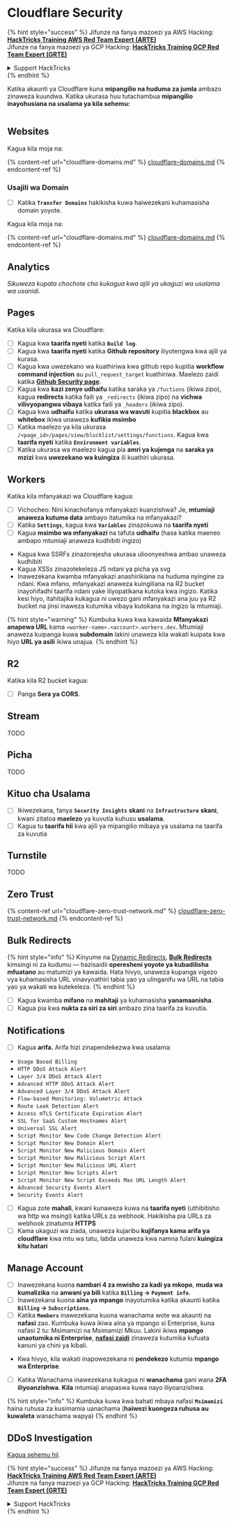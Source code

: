 # Cloudflare Security

{% hint style="success" %}
Jifunze na fanya mazoezi ya AWS Hacking:<img src="../../.gitbook/assets/image (1) (1) (1) (1).png" alt="" data-size="line">[**HackTricks Training AWS Red Team Expert (ARTE)**](https://training.hacktricks.xyz/courses/arte)<img src="../../.gitbook/assets/image (1) (1) (1) (1).png" alt="" data-size="line">\
Jifunze na fanya mazoezi ya GCP Hacking: <img src="../../.gitbook/assets/image (2) (1).png" alt="" data-size="line">[**HackTricks Training GCP Red Team Expert (GRTE)**<img src="../../.gitbook/assets/image (2) (1).png" alt="" data-size="line">](https://training.hacktricks.xyz/courses/grte)

<details>

<summary>Support HackTricks</summary>

* Angalia [**mpango wa usajili**](https://github.com/sponsors/carlospolop)!
* **Jiunge na** 💬 [**kikundi cha Discord**](https://discord.gg/hRep4RUj7f) au [**kikundi cha telegram**](https://t.me/peass) au **fuata** sisi kwenye **Twitter** 🐦 [**@hacktricks\_live**](https://twitter.com/hacktricks_live)**.**
* **Shiriki mbinu za hacking kwa kuwasilisha PRs kwa** [**HackTricks**](https://github.com/carlospolop/hacktricks) na [**HackTricks Cloud**](https://github.com/carlospolop/hacktricks-cloud) github repos.

</details>
{% endhint %}

Katika akaunti ya Cloudflare kuna **mipangilio na huduma za jumla** ambazo zinaweza kuundwa. Katika ukurasa huu tutachambua **mipangilio inayohusiana na usalama ya kila sehemu:**

<figure><img src="../../.gitbook/assets/image (117).png" alt=""><figcaption></figcaption></figure>

## Websites

Kagua kila moja na:

{% content-ref url="cloudflare-domains.md" %}
[cloudflare-domains.md](cloudflare-domains.md)
{% endcontent-ref %}

### Usajili wa Domain

* [ ] Katika **`Transfer Domains`** hakikisha kuwa haiwezekani kuhamasisha domain yoyote.

Kagua kila moja na:

{% content-ref url="cloudflare-domains.md" %}
[cloudflare-domains.md](cloudflare-domains.md)
{% endcontent-ref %}

## Analytics

_Sikuweza kupata chochote cha kukagua kwa ajili ya ukaguzi wa usalama wa usanidi._

## Pages

Katika kila ukurasa wa Cloudflare:

* [ ] Kagua kwa **taarifa nyeti** katika **`Build log`**.
* [ ] Kagua kwa **taarifa nyeti** katika **Github repository** iliyotengwa kwa ajili ya kurasa.
* [ ] Kagua kwa uwezekano wa kuathiriwa kwa github repo kupitia **workflow command injection** au `pull_request_target` kuathiriwa. Maelezo zaidi katika [**Github Security page**](../github-security/).
* [ ] Kagua kwa **kazi zenye udhaifu** katika saraka ya `/fuctions` (ikiwa zipo), kagua **redirects** katika faili ya `_redirects` (ikiwa zipo) na **vichwa vilivyopangwa vibaya** katika faili ya `_headers` (ikiwa zipo).
* [ ] Kagua kwa **udhaifu** katika **ukurasa wa wavuti** kupitia **blackbox** au **whitebox** ikiwa unaweza **kufikia msimbo**
* [ ] Katika maelezo ya kila ukurasa `/<page_id>/pages/view/blocklist/settings/functions`. Kagua kwa **taarifa nyeti** katika **`Environment variables`**.
* [ ] Katika ukurasa wa maelezo kagua pia **amri ya kujenga** na **saraka ya mzizi** kwa **uwezekano wa kuingiza** ili kuathiri ukurasa.

## **Workers**

Katika kila mfanyakazi wa Cloudflare kagua:

* [ ] Vichocheo: Nini kinachofanya mfanyakazi kuanzishwa? Je, **mtumiaji anaweza kutuma data** ambayo itatumika na mfanyakazi?
* [ ] Katika **`Settings`**, kagua kwa **`Variables`** zinazokuwa na **taarifa nyeti**
* [ ] Kagua **msimbo wa mfanyakazi** na tafuta **udhaifu** (hasa katika maeneo ambapo mtumiaji anaweza kudhibiti ingizo)
* Kagua kwa SSRFs zinazorejesha ukurasa ulioonyeshwa ambao unaweza kudhibiti
* Kagua XSSs zinazotekeleza JS ndani ya picha ya svg
* Inawezekana kwamba mfanyakazi anashirikiana na huduma nyingine za ndani. Kwa mfano, mfanyakazi anaweza kuingiliana na R2 bucket inayohifadhi taarifa ndani yake iliyopatikana kutoka kwa ingizo. Katika kesi hiyo, itahitajika kukagua ni uwezo gani mfanyakazi ana juu ya R2 bucket na jinsi inaweza kutumika vibaya kutokana na ingizo la mtumiaji.

{% hint style="warning" %}
Kumbuka kuwa kwa kawaida **Mfanyakazi anapewa URL** kama `<worker-name>.<account>.workers.dev`. Mtumiaji anaweza kuipanga kuwa **subdomain** lakini unaweza kila wakati kuipata kwa hiyo **URL ya asili** ikiwa unajua.
{% endhint %}

## R2

Katika kila R2 bucket kagua:

* [ ] Panga **Sera ya CORS**.

## Stream

TODO

## Picha

TODO

## Kituo cha Usalama

* [ ] Ikiwezekana, fanya **`Security Insights`** **skani** na **`Infrastructure`** **skani**, kwani zitatoa **maelezo** ya kuvutia kuhusu **usalama**.
* [ ] Kagua tu **taarifa hii** kwa ajili ya mipangilio mibaya ya usalama na taarifa za kuvutia

## Turnstile

TODO

## **Zero Trust**

{% content-ref url="cloudflare-zero-trust-network.md" %}
[cloudflare-zero-trust-network.md](cloudflare-zero-trust-network.md)
{% endcontent-ref %}

## Bulk Redirects

{% hint style="info" %}
Kinyume na [Dynamic Redirects](https://developers.cloudflare.com/rules/url-forwarding/dynamic-redirects/), [**Bulk Redirects**](https://developers.cloudflare.com/rules/url-forwarding/bulk-redirects/) kimsingi ni za kudumu — hazisaidii **operesheni yoyote ya kubadilisha mfuatano** au matumizi ya kawaida. Hata hivyo, unaweza kupanga vigezo vya kuhamasisha URL vinavyoathiri tabia yao ya ulinganifu wa URL na tabia yao ya wakati wa kutekeleza.
{% endhint %}

* [ ] Kagua kwamba **mifano** na **mahitaji** ya kuhamasisha **yanamaanisha**.
* [ ] Kagua pia kwa **nukta za siri za siri** ambazo zina taarifa za kuvutia.

## Notifications

* [ ] Kagua **arifa.** Arifa hizi zinapendekezwa kwa usalama:
* `Usage Based Billing`
* `HTTP DDoS Attack Alert`
* `Layer 3/4 DDoS Attack Alert`
* `Advanced HTTP DDoS Attack Alert`
* `Advanced Layer 3/4 DDoS Attack Alert`
* `Flow-based Monitoring: Volumetric Attack`
* `Route Leak Detection Alert`
* `Access mTLS Certificate Expiration Alert`
* `SSL for SaaS Custom Hostnames Alert`
* `Universal SSL Alert`
* `Script Monitor New Code Change Detection Alert`
* `Script Monitor New Domain Alert`
* `Script Monitor New Malicious Domain Alert`
* `Script Monitor New Malicious Script Alert`
* `Script Monitor New Malicious URL Alert`
* `Script Monitor New Scripts Alert`
* `Script Monitor New Script Exceeds Max URL Length Alert`
* `Advanced Security Events Alert`
* `Security Events Alert`
* [ ] Kagua zote **mahali**, kwani kunaweza kuwa na **taarifa nyeti** (uthibitisho wa http wa msingi) katika URLs za webhook. Hakikisha pia URLs za webhook zinatumia **HTTPS**
* [ ] Kama ukaguzi wa ziada, unaweza kujaribu **kujifanya kama arifa ya cloudflare** kwa mtu wa tatu, labda unaweza kwa namna fulani **kuingiza kitu hatari**

## Manage Account

* [ ] Inawezekana kuona **nambari 4 za mwisho za kadi ya mkopo**, **muda wa kumalizika** na **anwani ya bili** katika **`Billing` -> `Payment info`**.
* [ ] Inawezekana kuona **aina ya mpango** inayotumika katika akaunti katika **`Billing` -> `Subscriptions`**.
* [ ] Katika **`Members`** inawezekana kuona wanachama wote wa akaunti na **nafasi** zao. Kumbuka kuwa ikiwa aina ya mpango si Enterprise, kuna nafasi 2 tu: Msimamizi na Msimamizi Mkuu. Lakini ikiwa **mpango unaotumika ni Enterprise**, [**nafasi zaidi**](https://developers.cloudflare.com/fundamentals/account-and-billing/account-setup/account-roles/) zinaweza kutumika kufuata kanuni ya chini ya kibali.
* Kwa hivyo, kila wakati inapowezekana ni **pendekezo** kutumia **mpango wa Enterprise**.
* [ ] Katika Wanachama inawezekana kukagua ni **wanachama** gani wana **2FA iliyoanzishwa**. **Kila** mtumiaji anapaswa kuwa nayo iliyoanzishwa.

{% hint style="info" %}
Kumbuka kuwa kwa bahati mbaya nafasi **`Msimamizi`** haina ruhusa za kusimamia uanachama (**haiwezi kuongeza ruhusa au kuwaleta** wanachama wapya)
{% endhint %}

## DDoS Investigation

[Kagua sehemu hii](cloudflare-domains.md#cloudflare-ddos-protection).

{% hint style="success" %}
Jifunze na fanya mazoezi ya AWS Hacking:<img src="../../.gitbook/assets/image (1) (1) (1) (1).png" alt="" data-size="line">[**HackTricks Training AWS Red Team Expert (ARTE)**](https://training.hacktricks.xyz/courses/arte)<img src="../../.gitbook/assets/image (1) (1) (1) (1).png" alt="" data-size="line">\
Jifunze na fanya mazoezi ya GCP Hacking: <img src="../../.gitbook/assets/image (2) (1).png" alt="" data-size="line">[**HackTricks Training GCP Red Team Expert (GRTE)**<img src="../../.gitbook/assets/image (2) (1).png" alt="" data-size="line">](https://training.hacktricks.xyz/courses/grte)

<details>

<summary>Support HackTricks</summary>

* Angalia [**mpango wa usajili**](https://github.com/sponsors/carlospolop)!
* **Jiunge na** 💬 [**kikundi cha Discord**](https://discord.gg/hRep4RUj7f) au [**kikundi cha telegram**](https://t.me/peass) au **fuata** sisi kwenye **Twitter** 🐦 [**@hacktricks\_live**](https://twitter.com/hacktricks_live)**.**
* **Shiriki mbinu za hacking kwa kuwasilisha PRs kwa** [**HackTricks**](https://github.com/carlospolop/hacktricks) na [**HackTricks Cloud**](https://github.com/carlospolop/hacktricks-cloud) github repos.

</details>
{% endhint %}
